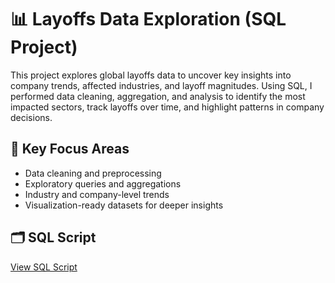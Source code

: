 # 📊 Layoffs Data Exploration (SQL Project)

This project explores global layoffs data to uncover key insights into company trends, affected industries, and layoff magnitudes. Using SQL, I performed data cleaning, aggregation, and analysis to identify the most impacted sectors, track layoffs over time, and highlight patterns in company decisions.

## 🧩 Key Focus Areas
- Data cleaning and preprocessing  
- Exploratory queries and aggregations  
- Industry and company-level trends  
- Visualization-ready datasets for deeper insights  

## 🗂️ SQL Script
[View SQL Script](./EDA_layoffs.sql)
